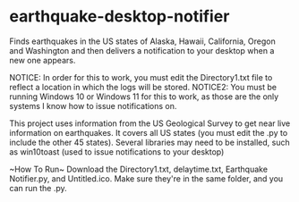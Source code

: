# earthquake-desktop-notifier
Finds earthquakes in the US states of Alaska, Hawaii, California, Oregon and Washington and then delivers a notification to your desktop when a new one appears.

NOTICE: In order for this to work, you must edit the Directory1.txt file to reflect a location in which the logs will be stored.
NOTICE2: You must be running Windows 10 or Windows 11 for this to work, as those are the only systems I know how to issue notifications on.

This project uses information from the US Geological Survey to get near live information on earthquakes.  It covers all US states (you must edit the .py to include the other 45 states).   Several libraries may need to be installed, such as win10toast (used to issue notifications to your desktop)

~How To Run~
Download the Directory1.txt, delaytime.txt, Earthquake Notifier.py, and Untitled.ico.  Make sure they're in the same folder, and you can run the .py.  
